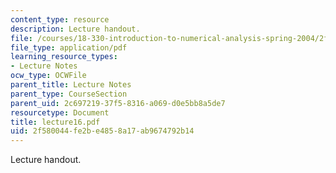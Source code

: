 ```yaml
---
content_type: resource
description: Lecture handout.
file: /courses/18-330-introduction-to-numerical-analysis-spring-2004/2f580044fe2be4858a17ab9674792b14_lecture16.pdf
file_type: application/pdf
learning_resource_types:
- Lecture Notes
ocw_type: OCWFile
parent_title: Lecture Notes
parent_type: CourseSection
parent_uid: 2c697219-37f5-8316-a069-d0e5bb8a5de7
resourcetype: Document
title: lecture16.pdf
uid: 2f580044-fe2b-e485-8a17-ab9674792b14
---
```

Lecture handout.

